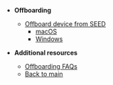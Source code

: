 - **Offboarding**
  - [Offboard device from SEED](offboard-device/offboard-device-from-seed)
    - [macOS](offboard-device/mac-os-using-script)
    - [Windows](offboard-device/windows-using-script)
      

- **Additional resources**
  - [Offboarding FAQs](offboard-device/seed-offboarding-faqs.md)
  - [Back to main](/)